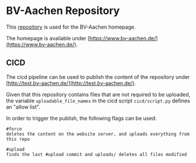 # BV-Aachen Repository
This [repository](https://github.com/GoldschmidtMarko/BV-Aachen) is used for the BV-Aachen homepage.

The homepage is available under [https://www.bv-aachen.de/](https://www.bv-aachen.de/).

## CICD
 
The cicd pipeline can be used to publish the content of the repository under [http://test.bv-aachen.de/](http://test.bv-aachen.de/).

Given that this repository contains files that are not required to be uploaded, the variable ```uploadable_file_names``` in the cicd script ```cicd/script.py``` defines an "allow list".

In order to trigger the publish, the following flags can be used:

```
#force
deletes the content on the website server, and uploads everything from this repo

#upload 
finds the last #upload commit and uploads/ deletes all files modified
```



